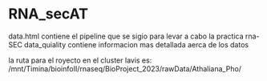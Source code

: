 # RNA_secAT

data.html contiene el pipeline que se sigio para levar a cabo la practica rna-SEC
data_quiality contiene informacion mas detallada aerca de los datos

la ruta para el royecto en el cluster lavis es:
/mnt/Timina/bioinfoII/rnaseq/BioProject_2023/rawData/Athaliana_Pho/
